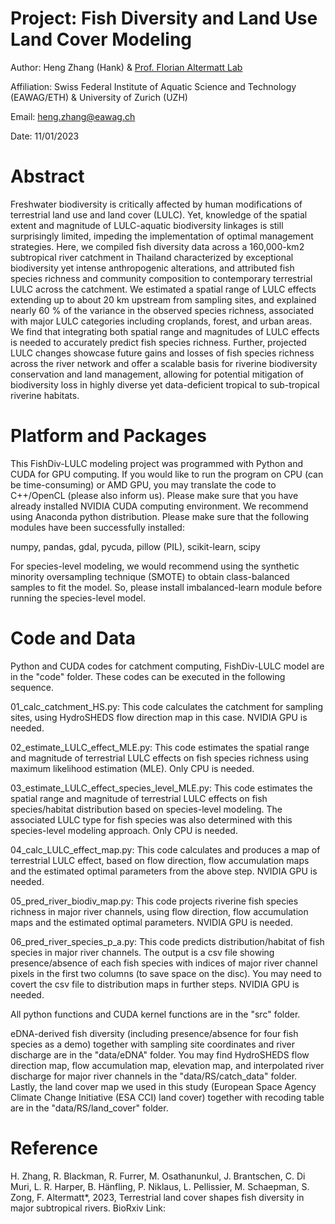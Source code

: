 # **Project: Fish Diversity and Land Use Land Cover Modeling**

Author: Heng Zhang (Hank) & [Prof. Florian Altermatt Lab](https://www.altermattlab.ch/)

Affiliation: Swiss Federal Institute of Aquatic Science and Technology (EAWAG/ETH) & University of Zurich (UZH)

Email: heng.zhang@eawag.ch

Date: 11/01/2023


# **Abstract**

Freshwater biodiversity is critically affected by human modifications of terrestrial land use and land cover (LULC). Yet, knowledge of the spatial extent and magnitude of LULC-aquatic biodiversity linkages is still surprisingly limited, impeding the implementation of optimal management strategies. Here, we compiled fish diversity data across a 160,000-km2 subtropical river catchment in Thailand characterized by exceptional biodiversity yet intense anthropogenic alterations, and attributed fish species richness and community composition to contemporary terrestrial LULC across the catchment. We estimated a spatial range of LULC effects extending up to about 20 km upstream from sampling sites, and explained nearly 60 % of the variance in the observed species richness, associated with major LULC categories including croplands, forest, and urban areas. We find that integrating both spatial range and magnitudes of LULC effects is needed to accurately predict fish species richness. Further, projected LULC changes showcase future gains and losses of fish species richness across the river network and offer a scalable basis for riverine biodiversity conservation and land management, allowing for potential mitigation of biodiversity loss in highly diverse yet data-deficient tropical to sub-tropical riverine habitats.


# **Platform and Packages**

This FishDiv-LULC modeling project was programmed with Python and CUDA for GPU computing. If you would like to run the program on CPU (can be time-consuming) or AMD GPU, you may translate the code to C++/OpenCL (please also inform us). Please make sure that you have already installed NVIDIA CUDA computing environment. We recommend using Anaconda python distribution. Please make sure that the following modules have been successfully installed: 

numpy, pandas, gdal, pycuda, pillow (PIL), scikit-learn, scipy

For species-level modeling, we would recommend using the synthetic minority oversampling technique (SMOTE) to obtain class-balanced samples to fit the model. So, please install imbalanced-learn module before running the species-level model. 


# **Code and Data**

Python and CUDA codes for catchment computing, FishDiv-LULC model are in the "code" folder. These codes can be executed in the following sequence. 

01_calc_catchment_HS.py: This code calculates the catchment for sampling sites, using HydroSHEDS flow direction map in this case. NVIDIA GPU is needed. 

02_estimate_LULC_effect_MLE.py: This code estimates the spatial range and magnitude of terrestrial LULC effects on fish species richness using maximum likelihood estimation (MLE). Only CPU is needed. 

03_estimate_LULC_effect_species_level_MLE.py: This code estimates the spatial range and magnitude of terrestrial LULC effects on fish species/habitat distribution based on species-level modeling. The associated LULC type for fish species was also determined with this species-level modeling approach. Only CPU is needed. 

04_calc_LULC_effect_map.py: This code calculates and produces a map of terrestrial LULC effect, based on flow direction, flow accumulation maps and the estimated optimal parameters from the above step. NVIDIA GPU is needed. 

05_pred_river_biodiv_map.py: This code projects riverine fish species richness in major river channels, using flow direction, flow accumulation maps and the estimated optimal parameters. NVIDIA GPU is needed. 

06_pred_river_species_p_a.py: This code predicts distribution/habitat of fish species in major river channels. The output is a csv file showing presence/absence of each fish species with indices of major river channel pixels in the first two columns (to save space on the disc). You may need to covert the csv file to distribution maps in further steps. NVIDIA GPU is needed. 

All python functions and CUDA kernel functions are in the "src" folder. 


eDNA-derived fish diversity (including presence/absence for four fish species as a demo) together with sampling site coordinates and river discharge are in the "data/eDNA" folder. You may find HydroSHEDS flow direction map, flow accumulation map, elevation map, and interpolated river discharge for major river channels in the "data/RS/catch_data" folder. Lastly, the land cover map we used in this study (European Space Agency Climate Change Initiative (ESA CCI) land cover) together with recoding table are in the "data/RS/land_cover" folder. 


# **Reference**

H. Zhang, R. Blackman, R. Furrer, M. Osathanunkul, J. Brantschen, C. Di Muri, L. R. Harper, B. Hänfling, P. Niklaus, L. Pellissier, M. Schaepman, S. Zong, F. Altermatt*, 2023, Terrestrial land cover shapes fish diversity in major subtropical rivers. 
BioRxiv Link: 
